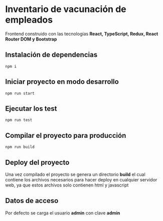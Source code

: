 # Inventario de vacunación de empleados

Frontend construido con las tecnologías **React, TypeScript, Redux, React Router DOM y Bootstrap**

## Instalación de dependencias

    npm i

## Iniciar proyecto en modo desarrollo

    npm run start

## Ejecutar los test

    npm run test

## Compilar el proyecto para producción

    npm run build

## Deploy del proyecto

Una vez compilado el proyecto se genera un directorio **build** el cual contiene los archivos necesarios para hacer deploy en cualquier servidor
web, ya que estos archivos solo contienen html y javascript

## Datos de acceso

Por defecto se carga el usuario **admin** con clave **admin**
